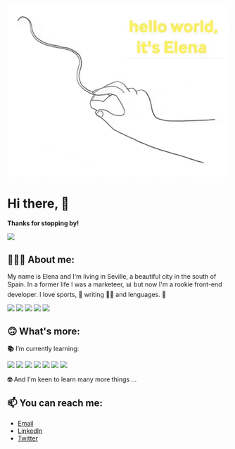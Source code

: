 <p align ="center">
<img src="./images/github-profile.gif" width="700" heigth="125"/>
</p>

# **Hi there, 👋**

**Thanks for stopping by!**
<p align ="left">
<img src="https://media.giphy.com/media/7m3gt0iymAiPcWqdiS/giphy.gif" height="100px" />
</p>

## **👩🏼‍💻 About me:**

My name is Elena and I'm living in Seville, a beautiful city in the south of Spain. In a former life I was a marketeer, 📊 but now I'm a rookie front-end developer. I love sports, 🏀 writing ✍🏻 and lenguages. 💬

<img src="https://img.shields.io/badge/html5%20-%23E34F26.svg?&style=flat&logo=html5&logoColor=white"/> <img src="https://img.shields.io/badge/css3%20-%231572B6.svg?&style=flat&logo=css3&logoColor=white"/> <img src="https://img.shields.io/badge/SASS%20-hotpink.svg?&style=flat&logo=SASS&logoColor=white"/>
<img src="https://img.shields.io/badge/javascript%20-%23323330.svg?&style=flat&logo=javascript&logoColor=%23F7DF1E"/> <img src="https://img.shields.io/badge/react%20-%2320232a.svg?&style=flat&logo=react&logoColor=%2361DAFB"/>
<br />

## **🙃 What's more:**

**📚** I’m currently learning:

<img src="https://img.shields.io/badge/typescript%20-%23007ACC?.svg?&style=flat&logo=typescript&&logoColor=white"/> <img src="https://img.shields.io/badge/webpack%20-%238DD6F9?.svg?style=flat&logo=webpack&logoColor=black"/> <img src="https://img.shields.io/badge/angular%20-%2320232a?.svg?&style=flat&logo=angular&logoColor=DD0031"/> <img src="https://img.shields.io/badge/vuejs%20-%2335495e.svg?style=style=flat&logo=vuedotjs&logoColor=%234FC08D"/> <img src="https://img.shields.io/badge/NEXT%20-%23323330?.svg?&style=flat&logo=next.js&&logoColor=white"/> <img src="https://img.shields.io/badge/svelte%20-%23f1413d?.svg?&style=flat&logo=svelte&&logoColor=white"/> <img src="https://img.shields.io/badge/jest%20-%23C21325?.svg?&style=flat&logo=jest&&logoColor=white"/>



**🤓** And I'm keen to learn many more things ...

## **📫 You can reach me:**

- [Email](mailto:elena.valenzuela.guerrero@gmail.com)
- [LinkedIn](https://www.linkedin.com/in/elena-valenzuela-guerrero/)
- [Twitter](https://twitter.com/elevalgue)
